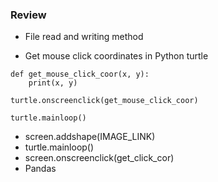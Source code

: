 ### Review


* File read and writing method


* Get mouse click coordinates in Python turtle

```
def get_mouse_click_coor(x, y):
    print(x, y)

turtle.onscreenclick(get_mouse_click_coor)

turtle.mainloop()

```

* screen.addshape(IMAGE_LINK)
* turtle.mainloop()
* screen.onscreenclick(get_click_cor)
* Pandas
